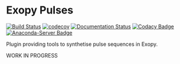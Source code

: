 Exopy Pulses
===========

[![Build Status](https://travis-ci.org/Exopy/exopy_pulses.svg?branch=master)](https://travis-ci.org/Exopy/exopy_pulses)
[![codecov](https://codecov.io/gh/Exopy/exopy_pulses/branch/master/graph/badge.svg)](https://codecov.io/gh/Exopy/exopy_pulses)
[![Documentation Status](https://readthedocs.org/projects/exopy-pulses/badge/?version=latest)](http://exopy-pulses.readthedocs.io/en/latest/?badge=latest)
[![Codacy Badge](https://api.codacy.com/project/badge/Grade/700a9aea186b40aeba07bab363ff3544)](https://www.codacy.com/app/Exopy/exopy_pulses?utm_source=github.com&amp;utm_medium=referral&amp;utm_content=Exopy/exopy_pulses&amp;utm_campaign=Badge_Grade)
[![Anaconda-Server Badge](https://anaconda.org/exopy/exopy_pulses/badges/version.svg)](https://anaconda.org/exopy/exopy_pulses)

Plugin providing tools to synthetise pulse sequences in Exopy.

WORK IN PROGRESS

